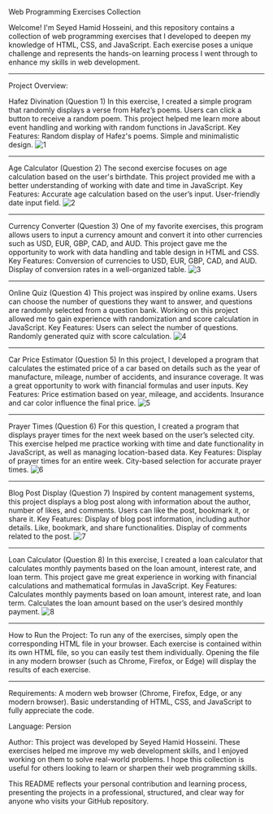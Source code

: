 Web Programming Exercises Collection

Welcome! I'm Seyed Hamid Hosseini, and this repository contains a collection of web programming exercises that I developed to deepen my knowledge of HTML, CSS, and JavaScript. Each exercise poses a unique challenge and represents the hands-on learning process I went through to enhance my skills in web development.

---------------------------------------------------
Project Overview:

Hafez Divination (Question 1)
In this exercise, I created a simple program that randomly displays a verse from Hafez’s poems. Users can click a button to receive a random poem. This project helped me learn more about event handling and working with random functions in JavaScript.
Key Features:
Random display of Hafez's poems.
Simple and minimalistic design.
![1](https://github.com/user-attachments/assets/198d171d-95a4-426f-aa80-b086262ca566)

---------------------------------------------------

Age Calculator (Question 2)
The second exercise focuses on age calculation based on the user's birthdate. This project provided me with a better understanding of working with date and time in JavaScript.
Key Features:
Accurate age calculation based on the user’s input.
User-friendly date input field.
![2](https://github.com/user-attachments/assets/b67e0f7c-5094-4869-ac19-7df50510f4a6)

---------------------------------------------------

Currency Converter (Question 3)
One of my favorite exercises, this program allows users to input a currency amount and convert it into other currencies such as USD, EUR, GBP, CAD, and AUD. This project gave me the opportunity to work with data handling and table design in HTML and CSS.
Key Features:
Conversion of currencies to USD, EUR, GBP, CAD, and AUD.
Display of conversion rates in a well-organized table.
![3](https://github.com/user-attachments/assets/372f3b2c-b679-4d8e-b568-2dc8d52142c6)

---------------------------------------------------

Online Quiz (Question 4)
This project was inspired by online exams. Users can choose the number of questions they want to answer, and questions are randomly selected from a question bank. Working on this project allowed me to gain experience with randomization and score calculation in JavaScript.
Key Features:
Users can select the number of questions.
Randomly generated quiz with score calculation.
![4](https://github.com/user-attachments/assets/9fa51518-e930-46da-95ae-9a97e07ba6dd)

---------------------------------------------------

Car Price Estimator (Question 5)
In this project, I developed a program that calculates the estimated price of a car based on details such as the year of manufacture, mileage, number of accidents, and insurance coverage. It was a great opportunity to work with financial formulas and user inputs.
Key Features:
Price estimation based on year, mileage, and accidents.
Insurance and car color influence the final price.
![5](https://github.com/user-attachments/assets/a2a56643-0c24-4159-967f-2622c74fa633)

---------------------------------------------------

Prayer Times (Question 6)
For this question, I created a program that displays prayer times for the next week based on the user’s selected city. This exercise helped me practice working with time and date functionality in JavaScript, as well as managing location-based data.
Key Features:
Display of prayer times for an entire week.
City-based selection for accurate prayer times.
![6](https://github.com/user-attachments/assets/7703493c-a339-4f0a-9442-42cb6dd2e160)

---------------------------------------------------

Blog Post Display (Question 7)
Inspired by content management systems, this project displays a blog post along with information about the author, number of likes, and comments. Users can like the post, bookmark it, or share it.
Key Features:
Display of blog post information, including author details.
Like, bookmark, and share functionalities.
Display of comments related to the post.
![7](https://github.com/user-attachments/assets/83bf7378-cc7b-4892-9c84-01adeef6159e)

---------------------------------------------------

Loan Calculator (Question 8)
In this exercise, I created a loan calculator that calculates monthly payments based on the loan amount, interest rate, and loan term. This project gave me great experience in working with financial calculations and mathematical formulas in JavaScript.
Key Features:
Calculates monthly payments based on loan amount, interest rate, and loan term.
Calculates the loan amount based on the user’s desired monthly payment.
![8](https://github.com/user-attachments/assets/92d4aa7a-40aa-453c-9ac2-076713d6008e)

---------------------------------------------------

How to Run the Project:
To run any of the exercises, simply open the corresponding HTML file in your browser. Each exercise is contained within its own HTML file, so you can easily test them individually. Opening the file in any modern browser (such as Chrome, Firefox, or Edge) will display the results of each exercise.

---------------------------------------------------

Requirements:
A modern web browser (Chrome, Firefox, Edge, or any modern browser).
Basic understanding of HTML, CSS, and JavaScript to fully appreciate the code.


Language: Persion


Author:
This project was developed by Seyed Hamid Hosseini. These exercises helped me improve my web development skills, and I enjoyed working on them to solve real-world problems. I hope this collection is useful for others looking to learn or sharpen their web programming skills.

This README reflects your personal contribution and learning process, presenting the projects in a professional, structured, and clear way for anyone who visits your GitHub repository.
